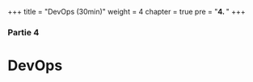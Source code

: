 +++
title = "DevOps (30min)"
weight = 4
chapter = true
pre = "<b>4. </b>"
+++

### Partie 4

# DevOps
